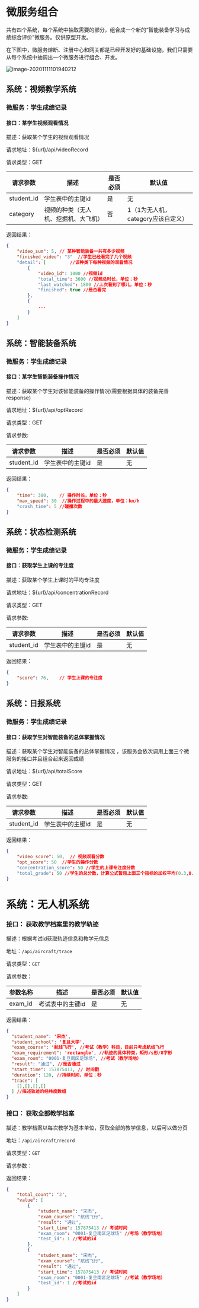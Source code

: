 # 微服务组合

共有四个系统，每个系统中抽取需要的部分，组合成一个新的“智能装备学习与成绩综合评价”微服务。仅供原型开发。

在下图中，微服务熔断、注册中心和网关都是已经开发好的基础设施，我们只需要从每个系统中抽调出一个微服务进行组合、开发。

![image-20201111101940212](.\combination.png)

## 系统：视频教学系统

### 微服务：学生成绩记录

#### 接口：某学生视频观看情况

描述：获取某个学生的视频观看情况

请求地址：${url}/api/videoRecord

请求类型：GET

| 请求参数   | 描述                                 | 是否必须 | 默认值                             |
| ---------- | ------------------------------------ | -------- | ---------------------------------- |
| student_id | 学生表中的主键id                     | 是       | 无                                 |
| category   | 视频的种类（无人机、挖掘机、大飞机） | 否       | 1（1为无人机，category应该自定义） |

返回结果：

```json
{
    "video_sum": 5,	// 某种智能装备一共有多少视频
    "finished_video": "3"  //学生已经看完了几个视频
    "detail": [			//该种类下每种视频的观看情况
    	{
    		"video_id": 1000 //视频id
    		"total_time": 3600 //视频总时长，单位：秒
    		"last_watched": 1800 //上次看到了哪儿，单位：秒
    		"finished": true //是否看完
    	},
        {
    		...
    	}
    ]
}
```

## 系统：智能装备系统

### 微服务：学生成绩记录

#### 接口：某学生智能装备操作情况

描述：获取某个学生对该智能装备的操作情况(需要根据具体的装备完善response)

请求地址：${url}/api/optRecord

请求类型：GET

请求参数: 

| 请求参数   | 描述             | 是否必须 | 默认值 |
| ---------- | ---------------- | -------- | ------ |
| student_id | 学生表中的主键id | 是       | 无     |

返回结果：

```json
{
    "time": 300,	// 操作时长，单位：秒
    "max_speed": 30  //操作过程中的最大速度，单位：km/h
    "crash_time": 5 //碰撞次数
}
```

## 系统：状态检测系统

### 微服务：学生成绩记录

#### 接口：获取学生上课的专注度

描述：获取某个学生上课时的平均专注度

请求地址：${url}/api/concentrationRecord

请求类型：GET

请求参数: 

| 请求参数   | 描述             | 是否必须 | 默认值 |
| ---------- | ---------------- | -------- | ------ |
| student_id | 学生表中的主键id | 是       | 无     |

返回结果：

```json
{
    "score": 76,	// 学生上课的专注度 
}
```

## 系统：日报系统

### 微服务：学生成绩记录

#### 接口：获取学生对智能装备的总体掌握情况 

描述：获取某个学生对智能装备的总体掌握情况 ，该服务会依次调用上面三个微服务的接口并且组合起来返回成绩

请求地址：${url}/api/totalScore

请求类型：GET

请求参数: 

| 请求参数   | 描述             | 是否必须 | 默认值 |
| ---------- | ---------------- | -------- | ------ |
| student_id | 学生表中的主键id | 是       | 无     |

返回结果：

```json
{
    "video_score": 50,	// 视频观看分数
    "opt_score": 50  //学生的操作分数
    "concentration_score": 50 //学生的上课专注度分数
    "total_grade": 50 //学生的总分数，计算公式暂屈上面三个指标的加权平均(0.3,0.5,0.2)
}
```

# 系统：无人机系统

### 接口： 获取教学档案里的教学轨迹

描述：根据考试id获取轨迹信息和教学元信息

地址：`/api/aircraft/trace`

请求类型：`GET`

请求参数：

| 参数名称 | 描述             | 是否必须 | 默认值 |
| -------- | ---------------- | -------- | ------ |
| exam_id  | 考试表中的主键id | 是       | 无     |

返回结果：

```json
{
  "student_name": '宋杰',
  "student_school": '复旦大学',
  "exam_course": '航线飞行', //考试（教学）科目，目前只考虑航线飞行
  "exam_requirement": 'rectangle', //轨迹的具体种类，矩形/s形/8字形
  "exam_room": "0001-复旦南区足球场", //考试（教学场地）
  "result": "通过", //是否通过
  "start_time": 157875413, // 时间戳
  "duration": 120, //持续时间，单位：秒
  "trace": [
    [],[],[],[]
  ] //描述轨迹的经纬度数组
}
```

### 接口： 获取全部教学档案

描述：教学档案以每次教学为基本单位，获取全部的教学信息，以后可以做分页

地址：`/api/aircraft/record`

请求类型：`GET`

请求参数：

返回结果：

```json
{
    "total_count": '2',	
    "value": [
        {
            "student_name": "宋杰",
            "exam_course": "航线飞行",
            "result": "通过",
            "start_time": 157875413 // 考试时间
    		"exam_room": "0001-复旦南区足球场" //考场（教学场地）
            "test_id": 1 //考试的id
        },
        {
            "student_name": "宋杰",
            "exam_course": "航线飞行",
            "result": "通过",
            "start_time": 157875413 // 考试时间
    		"exam_room": "0001-复旦南区足球场" //考试（教学场地）
            "test_id": 1 //考试的id
        }
    ]
}
```

